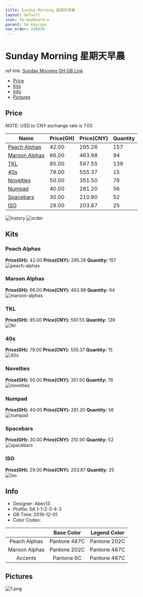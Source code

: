 ```yaml
---
title: Sunday Morning 星期天早晨
layout: default
icon: fa-keyboard-o
parent: SA Keycaps
nav_order: 310910
---
```


# Sunday Morning 星期天早晨

ref link: [Sunday Morning GH GB Link](https://geekhack.org/index.php?topic=103616.0)  

* [Price](#price)  
* [Kits](#kits)  
* [Info](#info)  
* [Pictures](#pictures)  


## Price  
NOTE: USD to CNY exchange rate is 7.03

| Name          | Price(GH)    |  Price(CNY) | Quantity |
| ------------- | ------------ |  ---------- | -------- |
|[Peach Alphas](#peach-alphas)|42.00|295.26|157|
|[Maroon Alphas](#maroon-alphas)|66.00|463.98|94|
|[TKL](#tkl)|85.00|597.55|139|
|[40s](#40s)|79.00|555.37|15|
|[Novelties](#novelties)|50.00|351.50|76|
|[Numpad](#numpad)|40.00|281.20|56|
|[Spacebars](#spacebars)|30.00|210.90|52|
|[ISO](#iso)|29.00|203.87|25|

<img src="{{ 'assets/images/sa-keycaps/sundaymorning/history.png' | relative_url }}" alt="history" class="image featured">
<img src="{{ 'assets/images/sa-keycaps/sundaymorning/order.png' | relative_url }}" alt="order" class="image featured">

## Kits  
### Peach Alphas  
**Price(GH):** 42.00    **Price(CNY):** 295.26    **Quantity:** 157  
<img src="{{ 'assets/images/sa-keycaps/sundaymorning/kits_pics/peach-alphas.png' | relative_url }}" alt="peach-alphas" class="image featured">

### Maroon Alphas  
**Price(GH):** 66.00    **Price(CNY):** 463.98    **Quantity:** 94  
<img src="{{ 'assets/images/sa-keycaps/sundaymorning/kits_pics/maroon-alphas.png' | relative_url }}" alt="maroon-alphas" class="image featured">

### TKL  
**Price(GH):** 85.00    **Price(CNY):** 597.55    **Quantity:** 139  
<img src="{{ 'assets/images/sa-keycaps/sundaymorning/kits_pics/tkl.png' | relative_url }}" alt="tkl" class="image featured">

### 40s  
**Price(GH):** 79.00    **Price(CNY):** 555.37    **Quantity:** 15  
<img src="{{ 'assets/images/sa-keycaps/sundaymorning/kits_pics/40s.png' | relative_url }}" alt="40s" class="image featured">

### Novelties  
**Price(GH):** 50.00    **Price(CNY):** 351.50    **Quantity:** 76  
<img src="{{ 'assets/images/sa-keycaps/sundaymorning/kits_pics/novelties.png' | relative_url }}" alt="novelties" class="image featured">

### Numpad  
**Price(GH):** 40.00    **Price(CNY):** 281.20    **Quantity:** 56  
<img src="{{ 'assets/images/sa-keycaps/sundaymorning/kits_pics/numpad.png' | relative_url }}" alt="numpad" class="image featured">

### Spacebars  
**Price(GH):** 30.00    **Price(CNY):** 210.90    **Quantity:** 52  
<img src="{{ 'assets/images/sa-keycaps/sundaymorning/kits_pics/spacebars.png' | relative_url }}" alt="spacebars" class="image featured">

### ISO  
**Price(GH):** 29.00    **Price(CNY):** 203.87    **Quantity:** 25  
<img src="{{ 'assets/images/sa-keycaps/sundaymorning/kits_pics/iso.png' | relative_url }}" alt="iso" class="image featured">


## Info  
* Designer: Abec13  
* Profile: SA 1-1-2-3-4-3  
* GB Time: 2019-12-01  
* Color Codes:   

| |Base Color     | Legend Color
| :-------------: | :-------------: | :------------:
|Peach Alphas|Pantone 487C|Pantone 202C
|Maroon Alphas|Pantone 202C|Pantone 487C
|Accents|Pantone 6C|Pantone 487C

## Pictures  
<img src="{{ 'assets/images/sa-keycaps/sundaymorning/rendering_pics/1.png' | relative_url }}" alt="1.png" class="image featured">
